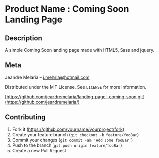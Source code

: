 # Product Name : Coming Soon Landing Page

## Description
A simple Coming Soon landing page made with HTML5, Sass and jquery. 

## Meta
Jeandre Melaria – j.melaria@hotmail.com

Distributed under the MIT License. See ``LICENSE`` for more information.

[https://github.com/jeandremelaria/landing-page--coming-soon.git](https://github.com/jeandremelaria/)

## Contributing

1. Fork it (<https://github.com/yourname/yourproject/fork>)
2. Create your feature branch (`git checkout -b feature/fooBar`)
3. Commit your changes (`git commit -am 'Add some fooBar'`)
4. Push to the branch (`git push origin feature/fooBar`)
5. Create a new Pull Request